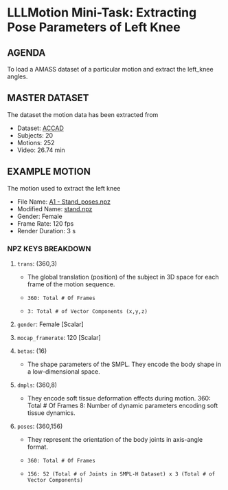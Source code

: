 # LLLMotion Mini-Task: Extracting Pose Parameters of Left Knee

## AGENDA

To load a AMASS dataset of a particular motion and extract the left_knee angles.

## MASTER DATASET
The dataset the motion data has been extracted from 

- Dataset: [ACCAD](https://accad.osu.edu/research/motion-lab/mocap-system-and-data)
- Subjects: 20
- Motions: 252
- Video: 26.74 min

## EXAMPLE MOTION
The motion used to extract the left knee

- File Name: [A1 - Stand_poses.npz](stand.npz)
- Modified Name: [stand.npz](stand.npz)
- Gender: Female
- Frame Rate: 120 fps
- Render Duration: 3 s

### NPZ KEYS BREAKDOWN

1. `trans`: (360,3)
    - The global translation (position) of the subject in 3D space for each frame of the motion sequence.
    -     360: Total # Of Frames 
    -     3: Total # of Vector Components (x,y,z)
  
2. `gender`: Female [Scalar]

3. `mocap_framerate`: 120 [Scalar]

4. `betas`: (16)
    - The shape parameters of the SMPL. They encode the body shape in a low-dimensional space.

5. `dmpls`: (360,8)
    - They encode soft tissue deformation effects during motion.
         360: Total # Of Frames 
         8: Number of dynamic parameters encoding soft tissue dynamics.


7. `poses`: (360,156)
    - They represent the orientation of the body joints in axis-angle format.
    -     360: Total # Of Frames
    -     156: 52 (Total # of Joints in SMPL-H Dataset) x 3 (Total # of Vector Components)


